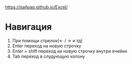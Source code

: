 https://qallpaq.github.io/Excel/


<h1>Навигация</h1>

1. При помощи стрелок(<- / -> и тд)
2. Enter переход на новую строчку
3. Enter + shift переход на новую строчку внутри ячейки
4. Tab переход в слудующую колону
